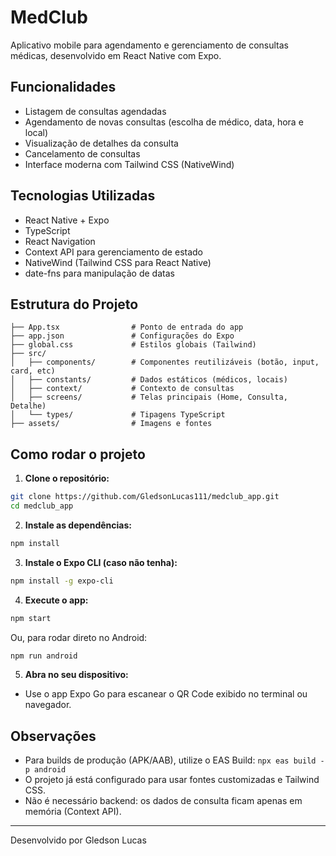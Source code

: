 # MedClub

Aplicativo mobile para agendamento e gerenciamento de consultas médicas, desenvolvido em React Native com Expo.

## Funcionalidades
- Listagem de consultas agendadas
- Agendamento de novas consultas (escolha de médico, data, hora e local)
- Visualização de detalhes da consulta
- Cancelamento de consultas
- Interface moderna com Tailwind CSS (NativeWind)

## Tecnologias Utilizadas
- React Native + Expo
- TypeScript
- React Navigation
- Context API para gerenciamento de estado
- NativeWind (Tailwind CSS para React Native)
- date-fns para manipulação de datas

## Estrutura do Projeto
```
├── App.tsx                # Ponto de entrada do app
├── app.json               # Configurações do Expo
├── global.css             # Estilos globais (Tailwind)
├── src/
│   ├── components/        # Componentes reutilizáveis (botão, input, card, etc)
│   ├── constants/         # Dados estáticos (médicos, locais)
│   ├── context/           # Contexto de consultas
│   ├── screens/           # Telas principais (Home, Consulta, Detalhe)
│   └── types/             # Tipagens TypeScript
├── assets/                # Imagens e fontes
```

## Como rodar o projeto

1. **Clone o repositório:**

```bash
git clone https://github.com/GledsonLucas111/medclub_app.git
cd medclub_app
```

2. **Instale as dependências:**

```bash
npm install
```

3. **Instale o Expo CLI (caso não tenha):**

```bash
npm install -g expo-cli
```

4. **Execute o app:**

```bash
npm start
```

Ou, para rodar direto no Android:

```bash
npm run android
```

5. **Abra no seu dispositivo:**
- Use o app Expo Go para escanear o QR Code exibido no terminal ou navegador.

## Observações
- Para builds de produção (APK/AAB), utilize o EAS Build: `npx eas build -p android`
- O projeto já está configurado para usar fontes customizadas e Tailwind CSS.
- Não é necessário backend: os dados de consulta ficam apenas em memória (Context API).

---

Desenvolvido por Gledson Lucas
